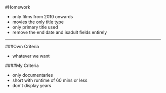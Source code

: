 #Homework
- only films from 2010 onwards
- movies the only title type
- only primary title used
- remove the end date and isadult fields entirely
---------
###Own Criteria
- whatever we want

####My Criteria
- only documentaries
- short with runtime of 60 mins or less
- don't display years
